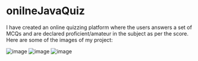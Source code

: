 # onilneJavaQuiz
I have created an online quizzing platform where the users answers a set of MCQs and are declared proficient/amateur in the subject as per the score.
Here are some of the images of my project:


![image](https://user-images.githubusercontent.com/44312064/116223079-ce09fe00-a76c-11eb-8b1a-692bd73fe50c.png)
![image](https://user-images.githubusercontent.com/44312064/116223198-eaa63600-a76c-11eb-9ab0-da410572ffa6.png)
![image](https://user-images.githubusercontent.com/44312064/116223226-f2fe7100-a76c-11eb-8ff8-9ec54fa42e2c.png)

